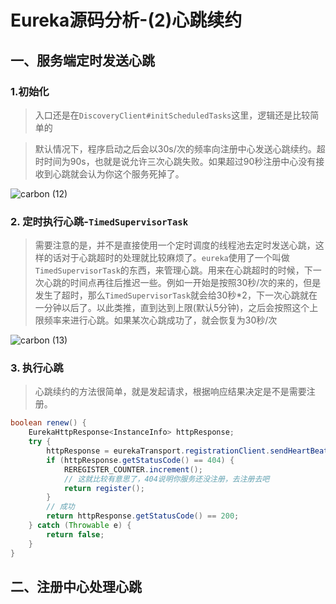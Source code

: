 # Eureka源码分析-(2)心跳续约

## 一、服务端定时发送心跳

### 1.初始化

> 入口还是在`DiscoveryClient#initScheduledTasks`这里，逻辑还是比较简单的

> 默认情况下，程序启动之后会以30s/次的频率向注册中心发送心跳续约。超时时间为90s，也就是说允许三次心跳失败。如果超过90秒注册中心没有接收到心跳就会认为你这个服务死掉了。

![carbon (12)](http://qiniu.seefly.top/carbon%20(12).png)

### 2. 定时执行心跳-`TimedSupervisorTask`

> 需要注意的是，并不是直接使用一个定时调度的线程池去定时发送心跳，这样的话对于心跳超时的处理就比较麻烦了。`eureka`使用了一个叫做`TimedSupervisorTask`的东西，来管理心跳。用来在心跳超时的时候，下一次心跳的时间点再往后推迟一些。例如一开始是按照30秒/次的来的，但是发生了超时，那么`TimedSupervisorTask`就会给30秒*2，下一次心跳就在一分钟以后了。以此类推，直到达到上限(默认5分钟)，之后会按照这个上限频率来进行心跳。如果某次心跳成功了，就会恢复为30秒/次

![carbon (13)](http://qiniu.seefly.top/carbon%20(13).png)

### 3. 执行心跳

>  心跳续约的方法很简单，就是发起请求，根据响应结果决定是不是需要注册。

```java
boolean renew() {
    EurekaHttpResponse<InstanceInfo> httpResponse;
    try {
        httpResponse = eurekaTransport.registrationClient.sendHeartBeat(instanceInfo.getAppName(), instanceInfo.getId(), instanceInfo, null);
        if (httpResponse.getStatusCode() == 404) {
            REREGISTER_COUNTER.increment();
            // 这就比较有意思了，404说明你服务还没注册，去注册去吧
            return register();
        }
        // 成功
        return httpResponse.getStatusCode() == 200;
    } catch (Throwable e) {
        return false;
    }
}
```

## 二、注册中心处理心跳

